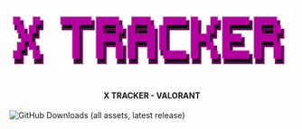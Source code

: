 <p align="center">
    <a href="https://github.com/7xyiit/X-Tracker-VALORANT/">
        <img src="assets/header.png" alt="Logo" width="533" height="125">
    </a>
<h4 align="center"> X TRACKER - VALORANT</h4>
<img alt="GitHub Downloads (all assets, latest release)" src="https://img.shields.io/github/downloads-pre/7xyiit/X-Tracker-VALORANT/latest/total?style=for-the-badge&logo=github&logoColor=white&logoSize=16&label=Downloads&color=light%20green">

